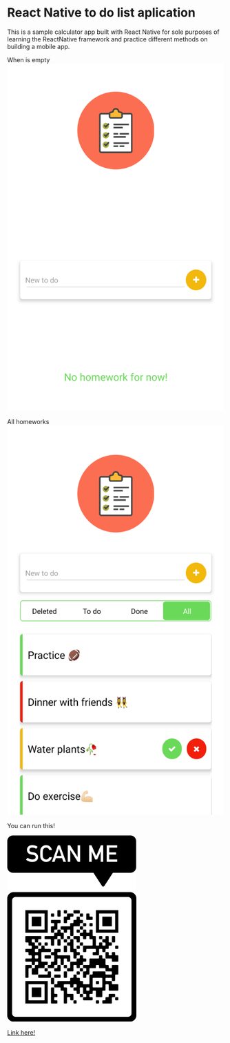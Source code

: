 # React Native to do list aplication

This is a sample calculator app built with React Native for sole purposes of learning the ReactNative framework and practice different methods on building a mobile app.

When is empty
<img src="./assets/emptyList.png" alt="principal screen"/>

All homeworks
<img src="./assets/allTodoList.png" alt="screen all homework"/>

You can run this! 

<img src="./assets/scanMe.png" alt="qr code"/>

<a href="https://exp.host/@adivianahd/todo-list-app">Link here!</a>

